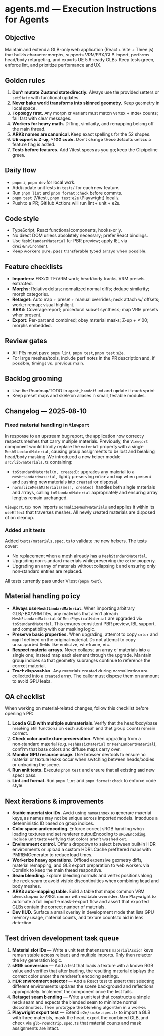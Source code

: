 # agents.md — Execution Instructions for Agents

## Objective
Maintain and extend a GLB-only web application (React + Vite + Three.js) that builds character morphs, supports VRM/FBX/GLB import, performs head/body retargeting, and exports UE 5.6-ready GLBs. Keep tests green, enforce lint, and prioritize performance and UX.

## Golden rules
1. **Don’t mutate Zustand state directly.** Always use the provided setters or `setState` with functional updates.
2. **Never bake world transforms into skinned geometry.** Keep geometry in local space.
3. **Topology first.** Any morph or variant must match vertex + index counts; fail fast with clear messages.
4. **Workers for heavy math.** Diffing, similarity, and remapping belong off the main thread.
5. **ARKit names are canonical.** Keep exact spellings for the 52 shapes.
6. **UE export is Z-up, ×100 scale.** Don’t change these defaults unless a feature flag is added.
7. **Tests before features.** Add Vitest specs as you go; keep the CI pipeline green.

## Daily flow
- `pnpm i`, `pnpm dev` for local work.
- Add/update unit tests in `tests/` for each new feature.
- Run `pnpm lint` and `pnpm format:check` before commits.
- `pnpm test` (Vitest), `pnpm test:e2e` (Playwright) locally.
- Push to a PR; GitHub Actions will run lint + unit + e2e.

## Code style
- TypeScript, React functional components, hooks-only.
- No direct DOM unless absolutely necessary; prefer React bindings.
- Use `MeshStandardMaterial` for PBR preview; apply IBL via `drei/Environment`.
- Keep workers pure; pass transferable typed arrays when possible.

## Feature checklists
- **Importers:** FBX/GLTF/VRM work; head/body tracks; VRM presets extracted.
- **Morphs:** Relative deltas; normalized normal diffs; dedupe similarity; morph categories.
- **Retarget:** Auto map + preset + manual overrides; neck attach w/ offsets; worker remap; visual highlight.
- **ARKit:** Coverage report; procedural subset synthesis; map VRM presets when present.
- **Export:** Per-part and combined; obey material masks; Z-up + ×100; morphs embedded.

## Review gates
- All PRs must pass: `pnpm lint`, `pnpm test`, `pnpm test:e2e`.
- For large meshes/tools, include perf notes in the PR description and, if possible, timings vs. previous main.

## Backlog grooming
- Use the Roadmap/TODO in `agent_handoff.md` and update it each sprint.
- Keep preset maps and skeleton aliases in small, testable modules.

## Changelog — 2025‑08‑10

### Fixed material handling in `Viewport`

In response to an upstream bug report, the application now correctly respects meshes that carry multiple materials. Previously, the `Viewport` component would blindly replace the `material` property with a single `MeshStandardMaterial`, causing group assignments to be lost and breaking head/body masking. We introduced a new helper module `src/lib/materials.ts` containing:

- `toStandardMaterial(m, created)`: upgrades any material to a `MeshStandardMaterial`, lightly preserving `color` and `map` when present and pushing new materials into `created` for disposal.
- `normalizeMeshMaterials(mesh, created)`: handles both single materials and arrays, calling `toStandardMaterial` appropriately and ensuring array lengths remain unchanged.

`Viewport.tsx` now imports `normalizeMeshMaterials` and applies it within its `useEffect` that traverses meshes. All newly created materials are disposed of on cleanup.

### Added unit tests

Added `tests/materials.spec.ts` to validate the new helpers. The tests cover:

- No replacement when a mesh already has a `MeshStandardMaterial`.
- Upgrading non‑standard materials while preserving the `color` property.
- Upgrading an array of materials without collapsing it and ensuring only non‑standard entries are replaced.

All tests currently pass under Vitest (`pnpm test`).

## Material handling policy

- **Always use `MeshStandardMaterial`.** When importing arbitrary GLB/FBX/VRM files, any materials that aren’t already `MeshStandardMaterial` or `MeshPhysicalMaterial` are upgraded via `toStandardMaterial`. This ensures consistent PBR preview, IBL support, and compatibility with our masking logic.
- **Preserve basic properties.** When upgrading, attempt to copy `color` and `map` if defined on the original material. Do not attempt to copy unsupported fields like emissive, wireframe, etc.
- **Respect material arrays.** Never collapse an array of materials into a single one; instead map each element through the upgrade. Maintain group indices so that geometry subranges continue to reference the correct material.
- **Track disposables.** Any materials created during normalization are collected into a `created` array. The caller must dispose them on unmount to avoid GPU leaks.

## QA checklist

When working on material‑related changes, follow this checklist before opening a PR:

1. **Load a GLB with multiple submaterials.** Verify that the head/body/base masking still functions on each submesh and that group counts remain correct.
2. **Check color and texture preservation.** When upgrading from a non‑standard material (e.g. `MeshBasicMaterial` or `MeshLambertMaterial`), confirm that base colors and diffuse maps carry over.
3. **Monitor GPU resource usage.** Use browser devtools to ensure no material or texture leaks occur when switching between heads/bodies or unloading the scene.
4. **Run unit tests.** Execute `pnpm test` and ensure that all existing and new specs pass.
5. **Lint and format.** Run `pnpm lint` and `pnpm format:check` to enforce code style.

## Next iterations & improvements

- **Stable material slot IDs.** Avoid using `name#index` to generate material keys, as names may not be unique across imported models. Introduce a deterministic ID based on group indices.
- **Color space and encoding.** Enforce correct sRGB handling when loading textures and set renderer outputEncoding to `sRGBEncoding`. Include unit tests verifying that colors aren’t washed out.
- **Environment control.** Offer a dropdown to select between built‑in HDR environments or upload a custom HDRI. Cache prefiltered maps with PMREMGenerator to reduce load times.
- **Workerize heavy operations.** Offload expensive geometry diffs, material remapping, and GLB export preparation to web workers via Comlink to keep the main thread responsive.
- **Seam blending.** Explore blending normals and vertex positions along the neck seam to avoid visible discontinuities when combining head and body meshes.
- **ARKit auto‑mapping table.** Build a table that maps common VRM blendshapes to ARKit names with editable overrides. Use Playwright to automate a full import→mask→export flow and assert that exported GLBs contain the correct number of materials.
- **Dev HUD.** Surface a small overlay in development mode that lists GPU memory usage, material counts, and texture counts to aid in leak detection.

## Test driven development task queue

1. **Material slot IDs** — Write a unit test that ensures `materialAssign` keys remain stable across reloads and multiple imports. Only then refactor the key generation logic.
2. **sRGB conversion** — Add a test that loads a texture with a known RGB value and verifies that after loading, the resulting material displays the correct color under the renderer’s encoding settings.
3. **HDR environment selector** — Add a React test to assert that selecting different environments updates the scene background and reflections appropriately. Implement the component once the test fails.
4. **Retarget seam blending** — Write a unit test that constructs a simple neck seam and expects the blended seam to minimize normal discontinuities. Then prototype the blending algorithm in a worker.
5. **Playwright export test** — Extend `e2e/smoke.spec.ts` to import a GLB with three materials, mask the head, export the combined GLB, and check via `glb-roundtrip.spec.ts` that material counts and mask assignments are intact.
